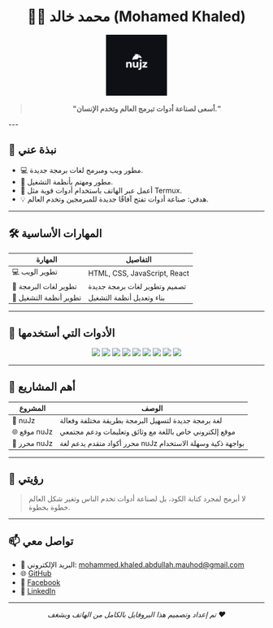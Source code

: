<div align="center">

# 👨‍💻 محمد خالد (Mohamed Khaled)

<img src="https://github.com/WithoutGuidanc/WithoutGuidanc/blob/main/beb8bd9d-324d-41af-be81-f6ed56475718.png" alt="Logo" width="120" />

> **"أسعى لصناعة أدوات تبرمج العالم وتخدم الإنسان."**

</div>
---

## 🚀 نبذة عني

- 💻 مطور ويب ومبرمج لغات برمجة جديدة.
- 🧩 مطور ومهتم بأنظمة التشغيل.
- 📱 أعمل عبر الهاتف باستخدام أدوات قوية مثل Termux.
- 💡 هدفي: صناعة أدوات تفتح آفاقًا جديدة للمبرمجين وتخدم العالم.

---

## 🛠️ المهارات الأساسية

| المهارة                       | التفاصيل                                     |
|-------------------------------|----------------------------------------------|
| 💻 تطوير الويب                | HTML, CSS, JavaScript, React                 |
| 🧠 تطوير لغات البرمجة         | تصميم وتطوير لغات برمجة جديدة                |
| 🧩 تطوير أنظمة التشغيل        | بناء وتعديل أنظمة التشغيل                    |

---

## 🧰 الأدوات التي أستخدمها

<div align="center">

<img src="https://img.shields.io/badge/Termux-000000?style=flat&logo=linux&logoColor=white" />
<img src="https://img.shields.io/badge/Git-F05032?style=flat&logo=git&logoColor=white" />
<img src="https://img.shields.io/badge/C%2B%2B-00599C?style=flat&logo=c%2B%2B&logoColor=white" />
<img src="https://img.shields.io/badge/HTML5-E34F26?style=flat&logo=html5&logoColor=white" />
<img src="https://img.shields.io/badge/CSS3-1572B6?style=flat&logo=css3&logoColor=white" />
<img src="https://img.shields.io/badge/Sass-CC6699?style=flat&logo=sass&logoColor=white" />
<img src="https://img.shields.io/badge/JavaScript-F7DF1E?style=flat&logo=javascript&logoColor=black" />
<img src="https://img.shields.io/badge/React-20232A?style=flat&logo=react&logoColor=61DAFB" />
<img src="https://img.shields.io/badge/SPCK_Editor-4B32C3?style=flat" />

</div>

---

## 📌 أهم المشاريع

| المشروع         | الوصف                                                                 |
|-----------------|-----------------------------------------------------------------------|
| 🔬 nuJz         | لغة برمجة جديدة لتسهيل البرمجة بطريقة مختلفة وفعالة                   |
| 🌐 موقع nuJz    | موقع إلكتروني خاص باللغة مع وثائق وتعليمات ودعم مجتمعي               |
| 📝 محرر nuJz    | محرر أكواد متقدم يدعم لغة nuJz بواجهة ذكية وسهلة الاستخدام           |

---

## 🎯 رؤيتي

> لا أبرمج لمجرد كتابة الكود، بل لصناعة أدوات تخدم الناس وتغير شكل العالم خطوة بخطوة.

---

## 📫 تواصل معي

- 📧 البريد الإلكتروني: mohammed.khaled.abdullah.mauhod@gmail.com
- 🌐 [GitHub](https://github.com/WithoutGuidanc)
- 📘 [Facebook](https://www.facebook.com/share/1AG2Por8g8/)
- 💼 [LinkedIn](https://linkedin.com/in/placeholder)

---

<div align="center">

<em>تم إعداد وتصميم هذا البروفايل بالكامل من الهاتف وبشغف ❤️</em>

</div>
